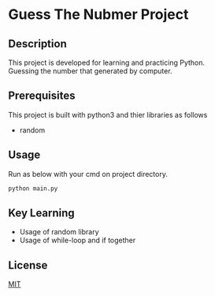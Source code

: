 # Guess The Nubmer Project

## Description
This project is developed for learning and practicing Python.\
Guessing the number that generated by computer.

## Prerequisites
This project is built with python3 and thier libraries as follows
- random

## Usage
Run as below with your cmd on project directory.
```cmd
python main.py
```

## Key Learning
- Usage of random library
- Usage of while-loop and if together
 
## License
[MIT](https://choosealicense.com/licenses/mit/)
